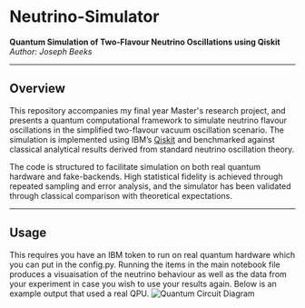 # Neutrino-Simulator

**Quantum Simulation of Two-Flavour Neutrino Oscillations using Qiskit**  
*Author: Joseph Beeks*

---

## Overview

This repository accompanies my final year Master's research project, and presents a quantum computational framework to simulate neutrino flavour oscillations in the simplified two-flavour vacuum oscillation scenario. The simulation is implemented using IBM’s [Qiskit](https://qiskit.org) and benchmarked against classical analytical results derived from standard neutrino oscillation theory.

The code is structured to facilitate simulation on both real quantum hardware and fake-backends. High statistical fidelity is achieved through repeated sampling and error analysis, and the simulator has been validated through classical comparison with theoretical expectations.

---

## Usage

This requires you have an IBM token to run on real quantum hardware which you can put in the config.py. Running the items in the main notebook file produces a visuaisation of the neutrino behaviour as well as the data from your experiment in case you wish to use your results again. Below is an example output that used a real QPU.
![Quantum Circuit Diagram](Images/circuit_diagram.png)